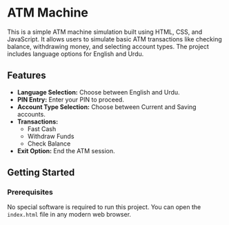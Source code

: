 # ATM Machine

This is a simple ATM machine simulation built using HTML, CSS, and JavaScript. It allows users to simulate basic ATM transactions like checking balance, withdrawing money, and selecting account types. The project includes language options for English and Urdu.

## Features
- **Language Selection:** Choose between English and Urdu.
- **PIN Entry:** Enter your PIN to proceed.
- **Account Type Selection:** Choose between Current and Saving accounts.
- **Transactions:**
  - Fast Cash
  - Withdraw Funds
  - Check Balance
- **Exit Option:** End the ATM session.

## Getting Started

### Prerequisites

No special software is required to run this project. You can open the `index.html` file in any modern web browser.



